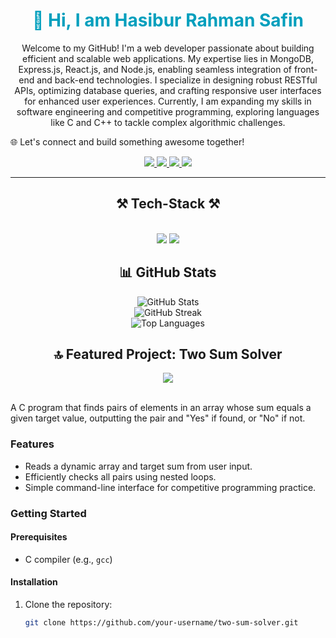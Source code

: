 <h1 align="center" style="color: #009FBD; font-weight:bold">👋 Hi, I am Hasibur Rahman Safin</h1>

<p align="center">
Welcome to my GitHub! I'm a web developer passionate about building efficient and scalable web applications. My expertise lies in MongoDB, Express.js, React.js, and Node.js, enabling seamless integration of front-end and back-end technologies. I specialize in designing robust RESTful APIs, optimizing database queries, and crafting responsive user interfaces for enhanced user experiences. Currently, I am expanding my skills in software engineering and competitive programming, exploring languages like C and C++ to tackle complex algorithmic challenges.

🌐 Let's connect and build something awesome together!
</p>

<div align="center"> 
  <a href="mailto:pedro.sales.hasiburrahmansafin76@gmail.com">
    <img src="https://img.shields.io/badge/Gmail-333333?style=for-the-badge&logo=gmail&logoColor=red" />
  </a>
  <a href="https://www.linkedin.com/in/hasibur-rahman-safin/" target="_blank">
    <img src="https://img.shields.io/badge/LinkedIn-0077B5?style=for-the-badge&logo=linkedin&logoColor=white" />
  </a>
  <a href="https://leetcode.com/your-username/" target="_blank">
    <img src="https://img.shields.io/badge/LeetCode-FFA116?style=for-the-badge&logo=leetcode&logoColor=black" />
  </a>
  <a href="https://hasibur-rahman-safin.netlify.app/" target="_blank">
    <img src="https://img.shields.io/badge/Portfolio-FF5722?style=for-the-badge&logo=todoist&logoColor=white" />
  </a>
</div>

<hr/>

<h2 align="center">⚒️ Tech-Stack ⚒️</h2>
<br/>
<div align="center">
    <img src="https://skillicons.dev/icons?i=react,bootstrap,mui,html,css,vscode,github,figma,tailwind,git" />
    <img src="https://skillicons.dev/icons?i=nodejs,python,javascript,java,typescript,express,firebase,mongodb,nextjs,c,cpp,mysql" /><br>
</div>

<h2 align="center">📊 GitHub Stats</h2>
<div align="center">
  <img src="https://github-readme-stats.vercel.app/api?username=your-username&show_icons=true&theme=radical" alt="GitHub Stats" />
</div>
<div align="center">
  <img src="https://github-readme-streak-stats.herokuapp.com/?user=your-username&theme=radical" alt="GitHub Streak" />
</div>
<div align="center">
  <img src="https://github-readme-stats.vercel.app/api/top-langs/?username=your-username&layout=compact&theme=radical" alt="Top Languages" />
</div>

<h2 align="center">🔝 Featured Project: Two Sum Solver</h2>
<div align="center">
  <a href="https://github.com/your-username/two-sum-solver">
    <img src="https://img.shields.io/badge/C-Project-blue?style=for-the-badge&logo=c" />
  </a>
</div>
<br/>

A C program that finds pairs of elements in an array whose sum equals a given target value, outputting the pair and "Yes" if found, or "No" if not.

### Features
- Reads a dynamic array and target sum from user input.
- Efficiently checks all pairs using nested loops.
- Simple command-line interface for competitive programming practice.

### Getting Started
#### Prerequisites
- C compiler (e.g., `gcc`)

#### Installation
1. Clone the repository:
   ```bash
   git clone https://github.com/your-username/two-sum-solver.git
